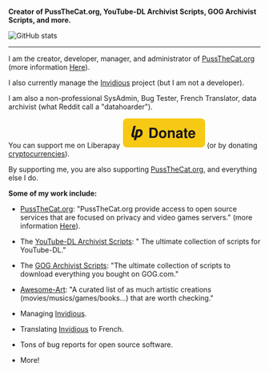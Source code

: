 **Creator of PussTheCat.org,  YouTube-DL Archivist Scripts, GOG Archivist Scripts, and more.**

![GitHub stats](https://github-readme-stats.vercel.app/api?username=TheFrenchGhosty&show_icons=true&theme=dark&include_all_commits=true)

---

I am the creator, developer, manager, and administrator of [PussTheCat.org](https://pussthecat.org/) (more information [Here](https://pussthecat.org/about/)).

I also currently manage the [Invidious](https://github.com/iv-org/invidious) project  (but I am not a developer).

I am also a non-professional SysAdmin, Bug Tester, French Translator, data archivist (what Reddit call a  "datahoarder").

You can support me on Liberapay [![Liberapay](./images/liberapay.svg)](https://liberapay.com/TheFrenchGhosty/donate) (or by donating [cryptocurrencies](https://pussthecat.org/about/)).

By supporting me, you are also supporting [PussTheCat.org](https://pussthecat.org/), and everything else I do.

**Some of my work include:**

- [PussTheCat.org](https://pussthecat.org/): "PussTheCat.org provide access to open source services that are focused on privacy and video games servers." (more information [Here](https://pussthecat.org/about/)).

- The [YouTube-DL Archivist Scripts](https://github.com/TheFrenchGhosty/TheFrenchGhostys-YouTube-DL-Archivist-Scripts): " The ultimate collection of scripts for YouTube-DL."

- The [GOG Archivist Scripts](https://github.com/TheFrenchGhosty/TheFrenchGhostys-GOG-Archivist-Scripts): "The ultimate collection of scripts to download everything you bought on GOG.com."

- [Awesome-Art](https://github.com/TheFrenchGhosty/awesome-art): "A curated list of as much artistic creations (movies/musics/games/books...) that are worth checking."

- Managing [Invidious](https://github.com/iv-org/invidious).

- Translating [Invidious](https://github.com/iv-org/invidious) to French.

- Tons of bug reports for open source software.

- More!
